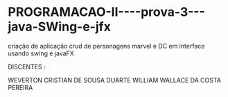 # PROGRAMACAO-II----prova-3---java-SWing-e-jfx
criação de aplicação crud de personagens marvel e DC em interface usando swing e javaFX


DISCENTES : 

WEVERTON CRISTIAN DE SOUSA DUARTE
WILLIAM WALLACE DA COSTA PEREIRA
